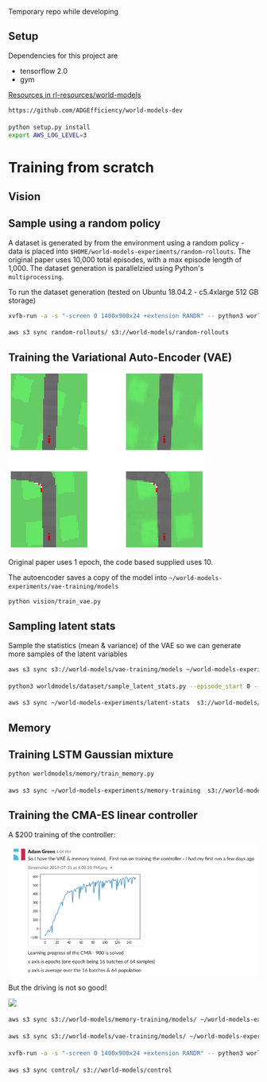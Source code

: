 Temporary repo while developing

##  Setup

Dependencies for this project are
- tensorflow 2.0
- gym

[Resources in rl-resources/world-models](https://github.com/ADGEfficiency/rl-resources/tree/master/world-models)

```bash
https://github.com/ADGEfficiency/world-models-dev

python setup.py install
export AWS_LOG_LEVEL=3
```

# Training from scratch

## Vision

## Sample using a random policy

A dataset is generated by from the environment using a random policy - data is placed into `$HOME/world-models-experiments/random-rollouts`.  The original paper uses 10,000 total episodes, with a max episode length of 1,000.  The dataset generation is parallelzied using Python's `multiprocessing`.

To run the dataset generation (tested on Ubuntu 18.04.2 -  c5.4xlarge 512 GB storage)

```bash
xvfb-run -a -s "-screen 0 1400x900x24 +extension RANDR" -- python3 worldmodels/dataset/sample_random_policy.py --num_process 8 --total_episodes 10000

aws s3 sync random-rollouts/ s3://world-models/random-rollouts
```

## Training the Variational Auto-Encoder (VAE)

![](./assets/vae.png)

Original paper uses 1 epoch, the code based supplied uses 10.

The autoencoder saves a copy of the model into `~/world-models-experiments/vae-training/models`

```bash
python vision/train_vae.py
```

## Sampling latent stats

Sample the statistics (mean & variance) of the VAE so we can generate more samples of the latent variables

```bash
aws s3 sync s3://world-models/vae-training/models ~/world-models-experiments/vae-training/models

python3 worldmodels/dataset/sample_latent_stats.py --episode_start 0 --episodes 2500

aws s3 sync ~/world-models-experiments/latent-stats  s3://world-models/latent-stats
```

## Memory

## Training LSTM Gaussian mixture

```bash
python worldmodels/memory/train_memory.py

aws s3 sync ~/world-models-experiments/memory-training  s3://world-models/memory-training
```

## Training the CMA-ES linear controller

A $200 training of the controller:

![](./assets/first.png)

But the driving is not so good! 

![](./assets/first.gif)

```bash
aws s3 sync s3://world-models/memory-training/models/ ~/world-models-experiments/memory-training/models

aws s3 sync s3://world-models/vae-training/models/ ~/world-models-experiments/vae-training/models

xvfb-run -a -s "-screen 0 1400x900x24 +extension RANDR" -- python3 worldmodels/control/main.py

aws s3 sync control/ s3://world-models/control
```
